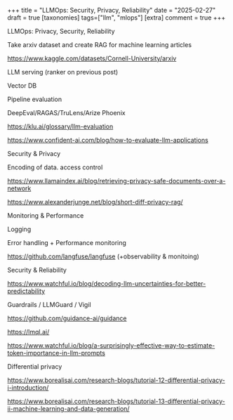 +++
title = "LLMOps: Security, Privacy, Reliability"
date = "2025-02-27"
draft = true
[taxonomies]
tags=["llm", "mlops"]
[extra]
comment = true
+++


LLMOps: Privacy, Security, Reliability

Take arxiv dataset and create RAG for machine learning articles

https://www.kaggle.com/datasets/Cornell-University/arxiv

LLM serving (ranker on previous post)

Vector DB


Pipeline evaluation

DeepEval/RAGAS/TruLens/Arize Phoenix



https://klu.ai/glossary/llm-evaluation

https://www.confident-ai.com/blog/how-to-evaluate-llm-applications

Security & Privacy

Encoding of data. access control

https://www.llamaindex.ai/blog/retrieving-privacy-safe-documents-over-a-network

https://www.alexanderjunge.net/blog/short-diff-privacy-rag/

Monitoring & Performance

Logging

Error handling + Performance monitoring

https://github.com/langfuse/langfuse (+observability & monitoing)

Security & Reliability

https://www.watchful.io/blog/decoding-llm-uncertainties-for-better-predictability

Guardrails / LLMGuard / Vigil

https://github.com/guidance-ai/guidance

https://lmql.ai/

https://www.watchful.io/blog/a-surprisingly-effective-way-to-estimate-token-importance-in-llm-prompts



Differential privacy

https://www.borealisai.com/research-blogs/tutorial-12-differential-privacy-i-introduction/

https://www.borealisai.com/research-blogs/tutorial-13-differential-privacy-ii-machine-learning-and-data-generation/


